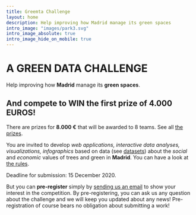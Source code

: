 ```yaml
---
title: Greemta Challenge
layout: home
description: Help improving how Madrid manage its green spaces
intro_image: "images/park3.svg"
intro_image_absolute: true
intro_image_hide_on_mobile: true
---
```


# A GREEN DATA CHALLENGE
Help improving how **Madrid** manage its **green spaces**.

## And compete to WIN the first prize of 4.000 EUROS!
There are prizes for **8.000 &euro;** that will be awarded to 8 teams. See all [the prizes](https://challenge.greemta.eu/prizes/).

You are invited to develop *web applications, interactive data analyses, visualizations, infographics* based on data (see [datasets](https://challenge.greemta.eu/dataset/)) about the *social* and *economic* values of trees and green in **Madrid**. You can have a look at [the rules](https://challenge.greemta.eu/rules/).

Deadline for submission: 15 December 2020. 

But you can **pre-register** simply by [sending us an email](mailto:info@greemta.eu?subject=Pre-registration%20to%20the%20GreeMta%20challenge&body=Hi%2C%20I%20would%20like%20to%20be%20kept%20informed%20about%20any%20news%20about%20the%20GreeMta%20challenge.%20%0AThanks!) to show your interest in the competition. By pre-registering, you can ask us any question about the challenge and we will keep you updated about any news! Pre-registration of course bears no obligation about submitting a work!  
